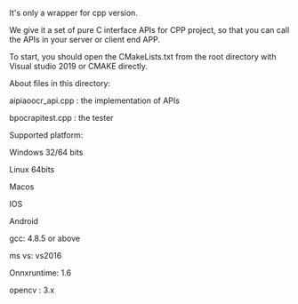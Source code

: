 It's only a wrapper for cpp version. 

We give it a set of pure C interface APIs for CPP project, so that you can call the APIs in your server or client end APP.


To start, you should open the CMakeLists.txt from the root directory with Visual studio 2019 or CMAKE directly.

About files in this directory:


aipiaoocr_api.cpp      : the implementation of APIs


bpocrapitest.cpp      : the tester


Supported platform:

Windows 32/64 bits

Linux  64bits

Macos 

IOS

Android


gcc:  4.8.5 or above

ms vs: vs2016

Onnxruntime: 1.6

opencv :  3.x
